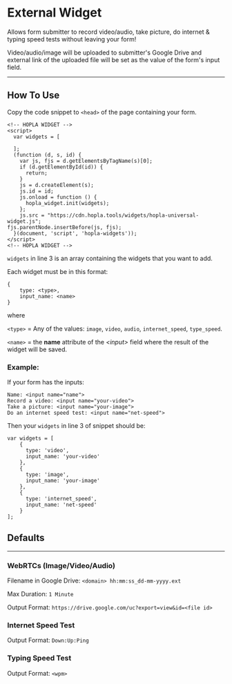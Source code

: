 # External Widget

Allows form submitter to record video/audio, take picture, do internet & typing speed tests without leaving your form!

Video/audio/image will be uploaded to submitter's Google Drive and external link of the uploaded file will be set as the value of the form's input field.

----
## How To Use
Copy the code snippet to `<head>` of the page containing your form.

    <!-- HOPLA WIDGET -->
    <script>
      var widgets = [
        
      ];
      (function (d, s, id) {
        var js, fjs = d.getElementsByTagName(s)[0];
        if (d.getElementById(id)) {
          return;
        }
        js = d.createElement(s);
        js.id = id;
        js.onload = function () {
          hopla_widget.init(widgets);
        };
        js.src = "https://cdn.hopla.tools/widgets/hopla-universal-widget.js";
    fjs.parentNode.insertBefore(js, fjs);
      }(document, 'script', 'hopla-widgets'));
    </script>
    <!-- HOPLA WIDGET -->

`widgets` in line 3 is an array containing the widgets that you want to add. 

Each widget must be in this format:

    {
        type: <type>,
        input_name: <name>
    }

where

`<type>` = Any of the values: `image`, `video`, `audio`, `internet_speed`, `type_speed`.

`<name>` = the **name** attribute of the *\<input>* field where the result of the widget will be saved.

### Example:
If your form has the inputs:

    Name: <input name="name">
    Record a video: <input name="your-video">
    Take a picture: <input name="your-image">
    Do an internet speed test: <input name="net-speed">

Then your `widgets` in line 3 of snippet should be:


    var widgets = [
        {
          type: 'video',
          input_name: 'your-video'
        }, 
        {
          type: 'image',
          input_name: 'your-image'
        },
        {
          type: 'internet_speed',
          input_name: 'net-speed'
        }
    ];

## Defaults
---
### WebRTCs (Image/Video/Audio)
Filename in Google Drive: `<domain> hh:mm:ss_dd-mm-yyyy.ext`

Max Duration: `1 Minute`

Output Format: `https://drive.google.com/uc?export=view&id=<file id>`

### Internet Speed Test
Output Format: `Down:Up:Ping`

### Typing Speed Test
Output Format: `<wpm>`
